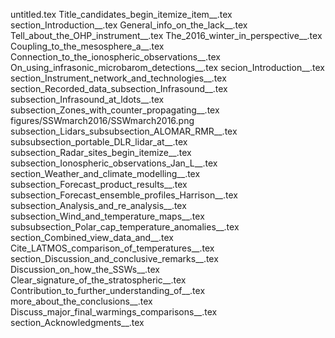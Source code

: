 untitled.tex
Title_candidates_begin_itemize_item__.tex
section_Introduction__.tex
General_info_on_the_lack__.tex
Tell_about_the_OHP_instrument__.tex
The_2016_winter_in_perspective__.tex
Coupling_to_the_mesosphere_a__.tex
Connection_to_the_ionospheric_observations__.tex
On_using_infrasonic_microbarom_detections__.tex
secion_Introduction__.tex
section_Instrument_network_and_technologies__.tex
section_Recorded_data_subsection_Infrasound__.tex
subsection_Infrasound_at_ldots__.tex
subsection_Zones_with_counter_propagating__.tex
figures/SSWmarch2016/SSWmarch2016.png
subsection_Lidars_subsubsection_ALOMAR_RMR__.tex
subsubsection_portable_DLR_lidar_at__.tex
subsection_Radar_sites_begin_itemize__.tex
subsection_Ionospheric_observations_Jan_L__.tex
section_Weather_and_climate_modelling__.tex
subsection_Forecast_product_results__.tex
subsection_Forecast_ensemble_profiles_Harrison__.tex
subsection_Analysis_and_re_analysis__.tex
subsection_Wind_and_temperature_maps__.tex
subsubsection_Polar_cap_temperature_anomalies__.tex
section_Combined_view_data_and__.tex
Cite_LATMOS_comparison_of_temperatures__.tex
section_Discussion_and_conclusive_remarks__.tex
Discussion_on_how_the_SSWs__.tex
Clear_signature_of_the_stratospheric__.tex
Contribution_to_further_understanding_of__.tex
more_about_the_conclusions__.tex
Discuss_major_final_warmings_comparisons__.tex
section_Acknowledgments__.tex